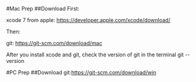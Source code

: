 #Mac Prep
##Download
First:

xcode 7 from apple: https://developer.apple.com/xcode/download/ 

Then: 

git: https://git-scm.com/download/mac 
 
After you install xcode and git, check the version of git in the terminal
 git --version

#PC Prep
##Download
git:https://git-scm.com/download/win 
